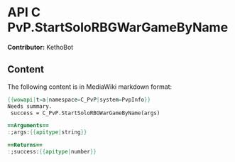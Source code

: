 # API C PvP.StartSoloRBGWarGameByName

**Contributor:** KethoBot

## Content

The following content is in MediaWiki markdown format:

```mediawiki
{{wowapi|t=a|namespace=C_PvP|system=PvpInfo}}
Needs summary.
 success = C_PvP.StartSoloRBGWarGameByName(args)

==Arguments==
:;args:{{apitype|string}}

==Returns==
:;success:{{apitype|number}}
```